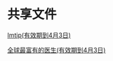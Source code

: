 # 共享文件

[Imtip(有效期到4月3日)](https://ydray.com/get/t/u17428777993364DbBzc6ac41da23bafr)

[全球最富有的医生(有效期到4月3日)](https://ydray.com/get/t/u17428785598838PCaG470ba47787caxS)